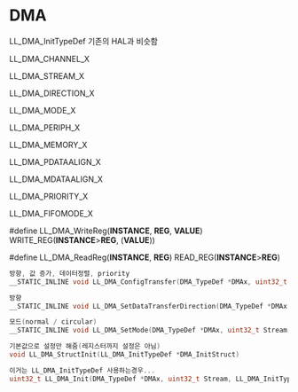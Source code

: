 # DMA

LL_DMA_InitTypeDef 기존의 HAL과 비슷함

LL_DMA_CHANNEL_X

LL_DMA_STREAM_X

LL_DMA_DIRECTION_X

LL_DMA_MODE_X

LL_DMA_PERIPH_X

LL_DMA_MEMORY_X

LL_DMA_PDATAALIGN_X

LL_DMA_MDATAALIGN_X

LL_DMA_PRIORITY_X

LL_DMA_FIFOMODE_X

#define LL_DMA_WriteReg(**INSTANCE**, **REG**, **VALUE**) WRITE_REG(**INSTANCE**>**REG**, (**VALUE**))

#define LL_DMA_ReadReg(**INSTANCE**, **REG**) READ_REG(**INSTANCE**>**REG**)

```c
방향, 값 증가, 데이터정렬, priority
__STATIC_INLINE void LL_DMA_ConfigTransfer(DMA_TypeDef *DMAx, uint32_t Stream, uint32_t Configuration)

방향
__STATIC_INLINE void LL_DMA_SetDataTransferDirection(DMA_TypeDef *DMAx, uint32_t Stream, uint32_t  Direction)

모드(normal / circular)
__STATIC_INLINE void LL_DMA_SetMode(DMA_TypeDef *DMAx, uint32_t Stream, uint32_t Mode)

```

```c
기본값으로 설정만 해줌(레지스터까지 설정은 아님)
void LL_DMA_StructInit(LL_DMA_InitTypeDef *DMA_InitStruct)

이거는 LL_DMA_InitTypeDef 사용하는경우...
uint32_t LL_DMA_Init(DMA_TypeDef *DMAx, uint32_t Stream, LL_DMA_InitTypeDef *DMA_InitStruct)
```